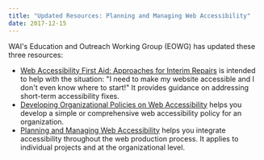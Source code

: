 ```yaml
---
title: "Updated Resources: Planning and Managing Web Accessibility"
date: 2017-12-15
---
```

<p>WAI's Education and Outreach Working Group (EOWG) has updated these three resources:</p>
<ul>
<li><a href="{{ "/plan/interim-repairs/" | relative_url }}">Web Accessibility First Aid: Approaches for Interim Repairs</a> is intended to help with the situation: "I need to make my website accessible and I don't even know where to start!" It provides guidance on addressing short-term accessibility fixes.</li>
<li><a href="{{ "/planning-and-managing/" | relative_url }}/pol">Developing Organizational Policies on Web Accessibility</a> helps you develop  a simple or comprehensive web accessibility policy for an organization.</li>
<li><a href="{{ "/planning-and-managing/" | relative_url }}">Planning and Managing Web Accessibility</a> helps you integrate accessibility throughout the web production process. It applies to individual projects and at the organizational level.</li>
</ul>
